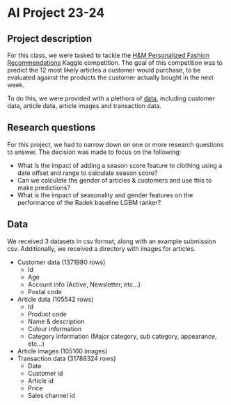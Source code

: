 # AI Project 23-24

## Project description

For this class, we were tasked to tackle the [H&M Personalized Fashion Recommendations](https://www.kaggle.com/competitions/h-and-m-personalized-fashion-recommendations) Kaggle competition.
The goal of this competition was to predict the 12 most likely articles a customer would purchase, to be evaluated against the products the customer actually bought in the next week.

To do this, we were provided with a plethora of [data](#Data), including customer data, article data, article images and transaction data.

## Research questions

For this project, we had to narrow down on one or more research questions to answer. The decision was made to focus on the following:

- What is the impact of adding a season score feature to clothing using a date offset and range to calculate season score?
- Can we calculate the gender of articles \& customers and use this to make predictions?
- What is the impact of seasonality and gender features on the performance of the Radek baseline LGBM ranker?

## Data

We received 3 datasets in csv format, along with an example submission csv. Additionally, we received a directory with images for articles.

- Customer data (1371980 rows)
  - Id
  - Age
  - Account info (Active, Newsletter, etc...)
  - Postal code
- Article data (105542 rows)
  - Id
  - Product code
  - Name & description
  - Colour information
  - Category information (Major category, sub category, appearance, etc...)
- Article images (105100 images)
- Transaction data (31788324 rows)
  - Date
  - Customer id
  - Article id
  - Price
  - Sales channel id